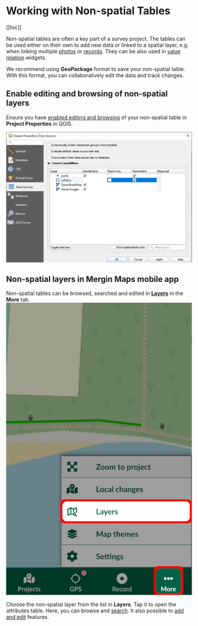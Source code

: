 # Working with Non-spatial Tables
[[toc]]

Non-spatial tables are often a key part of a survey project. The tables can be used either on their own to add new data or linked to a spatial layer, e.g. when linking multiple [photos](./attach-multiple-photos-to-features/) or [records](./one-to-n-relations/). They can be also used in [value relation](../layer/settingup_forms/#value-relation) widgets.

We recommend using **GeoPackage** format to save your non-spatial table. With this format, you can collaboratively edit the data and track changes.

## Enable editing and browsing of non-spatial layers
Ensure you have [enabled editing and browsing](../gis/search_data/) of your non-spatial table in **Project Properties** in QGIS.

![QGIS project properties editing and browsing setup](./qgis_nonspatial_properties.jpg "QGIS project properties editing and browsing setup")

## Non-spatial layers in Mergin Maps mobile app
Non-spatial tables can be browsed, searched and edited in [**Layers**](../field/layers/) in the **More** tab.
![Mergin Maps mobile app Layers in More tab](../field/layers/input-layers.jpg "Mergin Maps mobile app Layers in More tab")

Choose the non-spatial layer from the list in **Layers**. Tap it to open the attributes table. Here, you can browse and [search](../gis/search_data/#searching-for-values-in-mergin-maps-mobile-app). It also possible to [add and edit](../field/mobile-features/#add-non-spatial-features) features.

